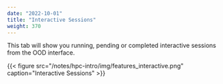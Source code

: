 ```yaml
---
date: "2022-10-01"
title: "Interactive Sessions"
weight: 370
---
```


This tab will show you running, pending or completed interactive sessions from the OOD interface.

{{< figure src="/notes/hpc-intro/img/features_interactive.png" caption="Interactive Sessions" >}}
